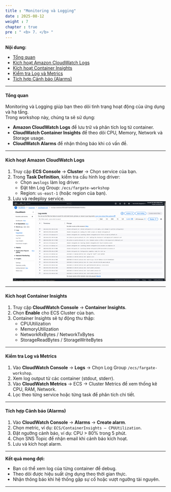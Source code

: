```yaml
---
title : "Monitoring và Logging"
date : 2025-08-12
weight : 7
chapter : true
pre : " <b> 7. </b> "
---
```


**Nội dung:**
- [Tổng quan](#tổng-quan)
- [Kích hoạt Amazon CloudWatch Logs](#kích-hoạt-amazon-cloudwatch-logs)
- [Kích hoạt Container Insights](#kích-hoạt-container-insights)
- [Kiểm tra Log và Metrics](#kiểm-tra-log-và-metrics)
- [Tích hợp Cảnh báo (Alarms)](#tích-hợp-cảnh-báo-alarms)

---

#### Tổng quan

Monitoring và Logging giúp bạn theo dõi tình trạng hoạt động của ứng dụng và hạ tầng.  
Trong workshop này, chúng ta sẽ sử dụng:
- **Amazon CloudWatch Logs** để lưu trữ và phân tích log từ container.
- **CloudWatch Container Insights** để theo dõi CPU, Memory, Network và Storage usage.
- **CloudWatch Alarms** để nhận thông báo khi có vấn đề.

---

#### Kích hoạt Amazon CloudWatch Logs

1. Truy cập **ECS Console** → **Cluster** → Chọn service của bạn.
2. Trong **Task Definition**, kiểm tra cấu hình log driver:
   - Chọn `awslogs` làm log driver.
   - Đặt tên Log Group: `/ecs/fargate-workshop`
   - Region: `us-east-1` (hoặc region của bạn).
3. Lưu và redeploy service.
![Amazon CloudWatch Logs](images/07/01.png)
---

#### Kích hoạt Container Insights

1. Truy cập **CloudWatch Console** → **Container Insights**.
2. Chọn **Enable** cho ECS Cluster của bạn.
3. Container Insights sẽ tự động thu thập:
   - CPUUtilization
   - MemoryUtilization
   - NetworkRxBytes / NetworkTxBytes
   - StorageReadBytes / StorageWriteBytes

---

#### Kiểm tra Log và Metrics

1. Vào **CloudWatch Console** → **Logs** → Chọn Log Group `/ecs/fargate-workshop`.
2. Xem log output từ các container (stdout, stderr).
3. Vào **CloudWatch Metrics** → ECS → Cluster Metrics để xem thống kê CPU, RAM, Network.
4. Lọc theo từng service hoặc từng task để phân tích chi tiết.

---

#### Tích hợp Cảnh báo (Alarms)

1. Vào **CloudWatch Console** → **Alarms** → **Create alarm**.
2. Chọn metric, ví dụ: `ECS/ContainerInsights – CPUUtilization`.
3. Đặt ngưỡng cảnh báo, ví dụ: CPU > 80% trong 5 phút.
4. Chọn SNS Topic để nhận email khi cảnh báo kích hoạt.
5. Lưu và kích hoạt alarm.

---

**Kết quả mong đợi:**
- Bạn có thể xem log của từng container để debug.
- Theo dõi được hiệu suất ứng dụng theo thời gian thực.
- Nhận thông báo khi hệ thống gặp sự cố hoặc vượt ngưỡng tài nguyên.

---
